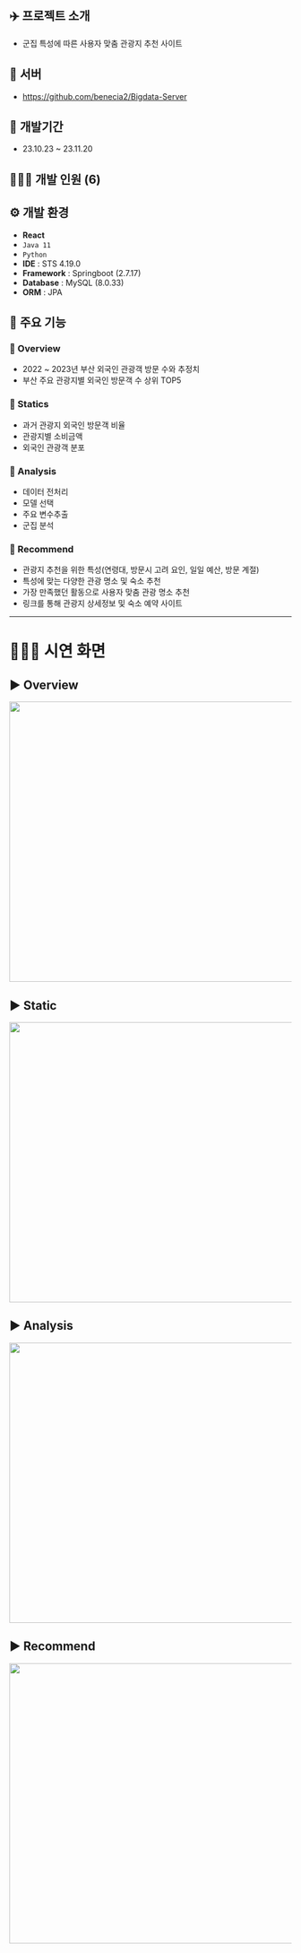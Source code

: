 ## ✈️ 프로젝트 소개
* 군집 특성에 따른 사용자 맞춤 관광지 추천 사이트

## 📲 서버
* https://github.com/benecia2/Bigdata-Server

## 📅 개발기간
  * 23.10.23 ~ 23.11.20

## 🙎🏻‍♂️ 개발 인원 (6)

## ⚙️ 개발 환경
* **React**
* `Java 11`
* `Python`
* **IDE** : STS 4.19.0
* **Framework** : Springboot (2.7.17)
* **Database** : MySQL (8.0.33)
* **ORM** : JPA

## 📌 주요 기능
### 📣 Overview
* 2022 ~ 2023년 부산 외국인 관광객 방문 수와 추정치
* 부산 주요 관광지별 외국인 방문객 수 상위 TOP5
### 📣 Statics
* 과거 관광지 외국인 방문객 비율
* 관광지별 소비금액
* 외국인 관광객 분포
### 📣 Analysis
* 데이터 전처리
* 모델 선택
* 주요 변수추출
* 군집 분석
### 📣 Recommend
* 관광지 추천을 위한 특성(연령대, 방문시 고려 요인, 일일 예산, 방문 계절)
* 특성에 맞는 다양한 관광 명소 및 숙소 추천
* 가장 만족했던 활동으로 사용자 맞춤 관광 명소 추천
* 링크를 통해 관광지 상세정보 및 숙소 예약 사이트

----
# 👨🏻‍💻 시연 화면
## ▶ Overview
<img src= "https://github.com/benecia2/Bigdata-Project/assets/99549882/dfda3d38-7b36-4bc4-b978-45bd15a2c6fd" width="800px" height="500px"/>

## ▶ Static
<img src= "https://github.com/benecia2/Bigdata-Project/assets/99549882/48a89a53-ebf6-430c-a7b8-1f5010b07bac" width="800px" height="500px"/>

## ▶ Analysis
<img src= "https://github.com/benecia2/Bigdata-Project/assets/99549882/54f703f0-ae57-413c-84eb-06a52db3c6d2" width="800px" height="500px" />

## ▶ Recommend
<img src= "https://github.com/benecia2/Bigdata-Project/assets/99549882/8c10fa92-5cc5-4f3c-97e7-ac407050e1b4" width="800px" height="500px" />
